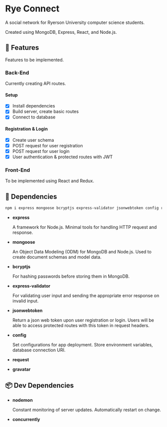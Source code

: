# Rye Connect

A social network for Ryerson University computer science students.

Created using MongoDB, Express, React, and Node.js.

## 🧰 Features

Features to be implemented.

### Back-End

Currently creating API routes.

#### Setup

- [x] Install dependencies
- [x] Build server, create basic routes
- [x] Connect to database

#### Registration & Login

- [x] Create user schema
- [x] POST request for user registration
- [x] POST request for user login
- [x] User authentication & protected routes with JWT

### Front-End

To be implemented using React and Redux.

## 🔧 Dependencies

```bash
npm i express mongoose bcryptjs express-validator jsonwebtoken config request gravatar
```

- **express**

  A framework for Node.js. Minimal tools for handling HTTP request and response.

- **mongoose**

  An Object Data Modeling (ODM) for MongoDB and Node.js. Used to create document schemas and model data.

- **bcryptjs**

  For hashing passwords before storing them in MongoDB.

- **express-validator**

  For validating user input and sending the appropriate error response on invalid input.

- **jsonwebtoken**

  Return a json web token upon user registration or login. Users will be able to access protected routes with this token in request headers.

- **config**

  Set configurations for app deployment. Store environment variables, database connection URI.

- **request**
- **gravatar**

## 📦 Dev Dependencies

- **nodemon**

  Constant monitoring of server updates. Automatically restart on change.

- **concurrently**
